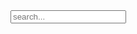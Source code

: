 <!-- Html Elements for Search -->
<div id="search-container">
<input type="text" id="search-input" placeholder="search...">
<ul id="results-container"></ul>
</div>

<!-- Script pointing to search-script.js -->
<script src="/js/search-script.js" type="text/javascript"></script>

<!-- Configuration -->
<script>
SimpleJekyllSearch({
  searchInput: document.getElementById('search-input'),
  resultsContainer: document.getElementById('results-container'),
  searchResultTemplate: '<div><a href="{url}"><h1>{title}</h1></a><span>{date}</span></div>',
  noResultsText ("No result found!"),
  json: '/search.json'
})
</script>
